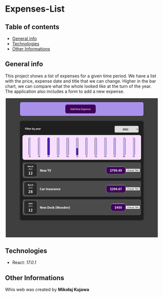 # Expenses-List

## Table of contents
* [General info](#general-info)
* [Technologies](#technologies)
* [Other Informations](#Other-information)

## General info
This project shows a list of expenses for a given time period.
We have a list with the price, expense date and title that we can change.
Higher in the bar chart, we can compare what the whole looked like at the turn of the year.
The application also includes a form to add a new expense.

<p align="center"><img src="https://github.com/MikolajKujawa/Expenses-list/blob/main/src/images/Expension_list-screen.png" alt="Expenses_list-screen" width="500px"/></p>

## Technologies
* React: <i>17.0.1</i>

## Other Informations
Whis web was created by **Mikołaj Kujawa**